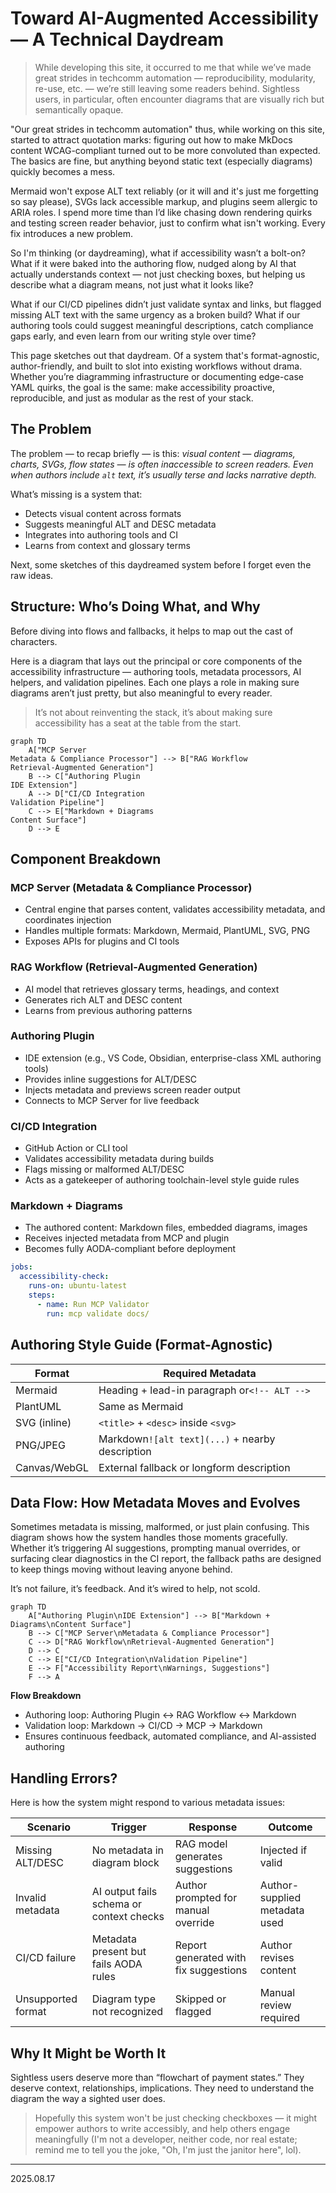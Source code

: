 # Toward AI-Augmented Accessibility — A Technical Daydream

> While developing this site, it occurred to me that while we’ve made great strides in techcomm automation — reproducibility, modularity, re-use, etc. — we’re still leaving some readers behind. Sightless users, in particular, often encounter diagrams that are visually rich but semantically opaque. 

"Our great strides in techcomm automation" thus, while working on this site, started to attract quotation marks: figuring out how to make MkDocs content WCAG-compliant turned out to be more convoluted than expected. The basics are fine, but anything beyond static text (especially diagrams) quickly becomes a mess. 

Mermaid won't expose ALT text reliably (or it will and it's just me forgetting so say please), SVGs lack accessible markup, and plugins seem allergic to ARIA roles. I spend more time than I’d like chasing down rendering quirks and testing screen reader behavior, just to confirm what isn't working. Every fix introduces a new problem.

So I'm thinking (or daydreaming), what if accessibility wasn’t a bolt-on? What if it were baked into the authoring flow, nudged along by AI that actually understands context — not just checking boxes, but helping us describe what a diagram means, not just what it looks like?

What if our CI/CD pipelines didn’t just validate syntax and links, but flagged missing ALT text with the same urgency as a broken build? What if our authoring tools could suggest meaningful descriptions, catch compliance gaps early, and even learn from our writing style over time?

This page sketches out that daydream. Of a system that's format-agnostic, author-friendly, and built to slot into existing workflows without drama. Whether you’re diagramming infrastructure or documenting edge-case YAML quirks, the goal is the same: make accessibility proactive, reproducible, and just as modular as the rest of your stack.

## The Problem

The problem — to recap briefly — is this: *visual content — diagrams, charts, SVGs, flow states — is often inaccessible to screen readers. Even when authors include `alt` text, it’s usually terse and lacks narrative depth.*

What’s missing is a system that:

- Detects visual content across formats
- Suggests meaningful ALT and DESC metadata
- Integrates into authoring tools and CI
- Learns from context and glossary terms  

Next, some sketches of this daydreamed system before I forget even the raw ideas.  

## Structure: Who’s Doing What, and Why

Before diving into flows and fallbacks, it helps to map out the cast of characters. 

Here is a diagram that lays out the principal or core components of the accessibility infrastructure — authoring tools, metadata processors, AI helpers, and validation pipelines. Each one plays a role in making sure diagrams aren’t just pretty, but also meaningful to every reader. 

> It’s not about reinventing the stack, it’s about making sure accessibility has a seat at the table from the start.

```mermaid
graph TD
    A["MCP Server
Metadata & Compliance Processor"] --> B["RAG Workflow
Retrieval-Augmented Generation"]
    B --> C["Authoring Plugin
IDE Extension"]
    A --> D["CI/CD Integration
Validation Pipeline"]
    C --> E["Markdown + Diagrams
Content Surface"]
    D --> E
```

## Component Breakdown

### MCP Server (Metadata & Compliance Processor)

- Central engine that parses content, validates accessibility metadata, and coordinates injection
- Handles multiple formats: Markdown, Mermaid, PlantUML, SVG, PNG
- Exposes APIs for plugins and CI tools

### RAG Workflow (Retrieval-Augmented Generation)

- AI model that retrieves glossary terms, headings, and context
- Generates rich ALT and DESC content
- Learns from previous authoring patterns

### Authoring Plugin

- IDE extension (e.g., VS Code, Obsidian, enterprise-class XML authoring tools)
- Provides inline suggestions for ALT/DESC
- Injects metadata and previews screen reader output
- Connects to MCP Server for live feedback

### CI/CD Integration

- GitHub Action or CLI tool
- Validates accessibility metadata during builds
- Flags missing or malformed ALT/DESC
- Acts as a gatekeeper of authoring toolchain-level style guide rules

### Markdown + Diagrams

- The authored content: Markdown files, embedded diagrams, images
- Receives injected metadata from MCP and plugin
- Becomes fully AODA-compliant before deployment

```yaml
jobs:
  accessibility-check:
    runs-on: ubuntu-latest
    steps:
      - name: Run MCP Validator
        run: mcp validate docs/
```

## Authoring Style Guide (Format-Agnostic)

| Format       | Required Metadata                               |
| -------------- | ------------------------------------------------- |
| Mermaid      | Heading + lead-in paragraph or`<!-- ALT -->`    |
| PlantUML     | Same as Mermaid                                 |
| SVG (inline) | `<title>` + `<desc>` inside `<svg>`             |
| PNG/JPEG     | Markdown`![alt text](...)` + nearby description |
| Canvas/WebGL | External fallback or longform description       |

## Data Flow: How Metadata Moves and Evolves

Sometimes metadata is missing, malformed, or just plain confusing. This diagram shows how the system handles those moments gracefully. Whether it’s triggering AI suggestions, prompting manual overrides, or surfacing clear diagnostics in the CI report, the fallback paths are designed to keep things moving without leaving anyone behind.

It’s not failure, it’s feedback. And it’s wired to help, not scold.

```mermaid
graph TD
    A["Authoring Plugin\nIDE Extension"] --> B["Markdown + Diagrams\nContent Surface"]
    B --> C["MCP Server\nMetadata & Compliance Processor"]
    C --> D["RAG Workflow\nRetrieval-Augmented Generation"]
    D --> C
    C --> E["CI/CD Integration\nValidation Pipeline"]
    E --> F["Accessibility Report\nWarnings, Suggestions"]
    F --> A
```

**Flow Breakdown**

- Authoring loop: Authoring Plugin ↔ RAG Workflow ↔ Markdown
- Validation loop: Markdown → CI/CD → MCP → Markdown
- Ensures continuous feedback, automated compliance, and AI-assisted authoring

## Handling Errors?

Here is how the system might respond to various metadata issues:

| Scenario           | Trigger                                  | Response                              | Outcome                       |
| -------------------- | ------------------------------------------ | --------------------------------------- | ------------------------------- |
| Missing ALT/DESC   | No metadata in diagram block             | RAG model generates suggestions       | Injected if valid             |
| Invalid metadata   | AI output fails schema or context checks | Author prompted for manual override   | Author-supplied metadata used |
| CI/CD failure      | Metadata present but fails AODA rules    | Report generated with fix suggestions | Author revises content        |
| Unsupported format | Diagram type not recognized              | Skipped or flagged                    | Manual review required        |

## Why It Might be Worth It

Sightless users deserve more than “flowchart of payment states.” They deserve context, relationships, implications. They need to understand the diagram the way a sighted user does.

> Hopefully this system won't be just checking checkboxes — it might empower authors to write accessibly, and help others engage meaningfully (I'm not a developer, neither code, nor real estate; remind me to tell you the joke, "Oh, I'm just the janitor here", lol).

---
2025.08.17
